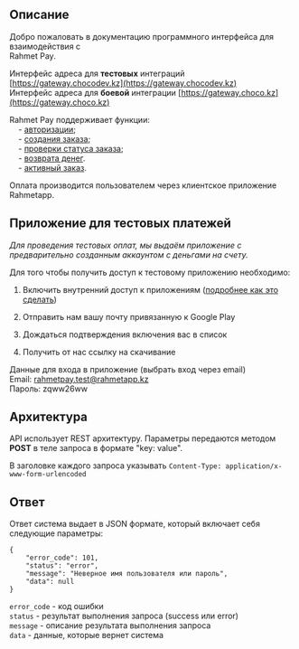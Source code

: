 ## Описание

Добро пожаловать в документацию программного интерфейса для взаимодействия с  
Rahmet Pay.

Интерфейс адреса для **тестовых** интеграций [https://gateway.chocodev.kz](https://gateway.chocodev.kz)  
Интерфейс адреса для **боевой** интеграции [https://gateway.choco.kz](https://gateway.choco.kz)  

Rahmet Pay поддерживает функции:  
&nbsp;&nbsp;&nbsp;&nbsp;- [авторизации](auth.md);  
&nbsp;&nbsp;&nbsp;&nbsp;- [создания заказа](order.md);  
&nbsp;&nbsp;&nbsp;&nbsp;- [проверки статуса заказа](status.md);  
&nbsp;&nbsp;&nbsp;&nbsp;- [возврата денег](refund.md).  
&nbsp;&nbsp;&nbsp;&nbsp;- [активный заказ](active_order.md).

Оплата производится пользователем через клиентское приложение Rahmetapp.  

## Приложение для тестовых платежей

*Для проведения тестовых оплат, мы выдаём приложение с предварительно созданным аккаунтом с деньгами на счету.*  

Для того чтобы получить доступ к тестовому приложению необходимо: 

1) Включить внутренний доступ к приложениям ([подробнее как это сделать](internal_app_sharing.md))

2) Отправить нам вашу почту привязанную к Google Play

3) Дождаться подтверждения включения вас в список

4) Получить от нас ссылку на скачивание


Данные для входа в приложение (выбрать вход через email)  
Email: rahmetpay.test@rahmetapp.kz  
Пароль: zqww26ww

## Архитектура 
API использует REST архитектуру. Параметры передаются методом **POST** в теле запроса в формате "key: value".  

В заголовке каждого запроса указывать `Content-Type: application/x-www-form-urlencoded`  

## Ответ

Ответ система выдает в JSON формате, который включает себя следующие параметры:
```
{
    "error_code": 101,
    "status": "error",
    "message": "Неверное имя пользователя или пароль",
    "data": null
}
```
`error_code` - код ошибки  
`status` - результат выполнения запроса (success или error)  
`message` - описание результата выполнения запроса  
`data` - данные, которые вернет система
